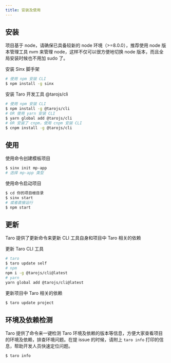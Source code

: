 ```yaml
---
title: 安装及使用
---
```


## 安装

项目基于 node，请确保已具备较新的 node 环境（>=8.0.0），推荐使用 node 版本管理工具 nvm 来管理 node，这样不仅可以很方便地切换 node 版本，而且全局安装时候也不用加 sudo 了。

安装 Sinx 脚手架 

```bash
# 使用 npm 安装 CLI
$ npm install -g sinx
```

安装 Taro 开发工具 @tarojs/cli

```bash
# 使用 npm 安装 CLI
$ npm install -g @tarojs/cli
# OR 使用 yarn 安装 CLI
$ yarn global add @tarojs/cli
# OR 安装了 cnpm，使用 cnpm 安装 CLI
$ cnpm install -g @tarojs/cli
```

## 使用

使用命令创建模板项目

```bash
$ sinx init mp-app
# 选择 mp-app 类型
```

使用命令启动项目

```bash
$ cd 你的项目根目录
$ sinx start
# 或者直接运行
$ npm start
```


## 更新

Taro 提供了更新命令来更新 CLI 工具自身和项目中 Taro 相关的依赖

更新 Taro CLI 工具

```bash
# taro
$ taro update self
# npm
npm i -g @tarojs/cli@latest
# yarn
yarn global add @tarojs/cli@latest
```

更新项目中 Taro 相关的依赖

```bash
$ taro update project
```


## 环境及依赖检测

Taro 提供了命令来一键检测 Taro 环境及依赖的版本等信息，方便大家查看项目的环境及依赖，排查环境问题。在提 issue 的时候，请附上 `taro info` 打印的信息，帮助开发人员快速定位问题。

```bash
$ taro info
```
